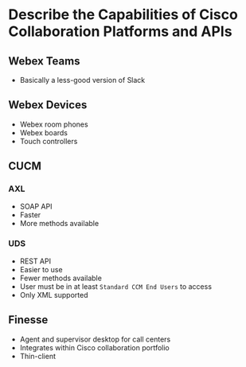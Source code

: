 # Describe the Capabilities of Cisco Collaboration Platforms and APIs

## Webex Teams

- Basically a less-good version of Slack

## Webex Devices

- Webex room phones
- Webex boards
- Touch controllers

## CUCM

### AXL

- SOAP API
- Faster
- More methods available

### UDS

- REST API
- Easier to use
- Fewer methods available
- User must be in at least `Standard CCM End Users` to access
- Only XML supported

## Finesse

- Agent and supervisor desktop for call centers
- Integrates within Cisco collaboration portfolio
- Thin-client


